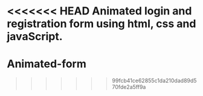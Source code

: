 <<<<<<< HEAD
Animated login and registration form using html, css and javaScript.
=======
# Animated-form
>>>>>>> 99fcb41ce62855c1da210dad89d570fde2a5ff9a
